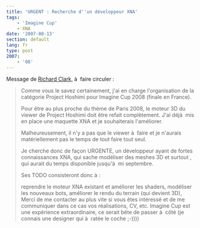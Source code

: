 ```yaml
---
title: 'URGENT : Recherche d''un développeur XNA'
tags:
    - 'Imagine Cup'
    - XNA
date: '2007-08-13'
section: default
lang: fr
type: post
2007:
    - '08'
---
```


Message de [Richard Clark,](http://blogs.developpeur.org/richardc/archive/2007/08/13/urgent-cherche-d-veloppeur-xna-pour-ms-imagine-cup-2008.aspx) à  faire circuler&nbsp;:

> Comme vous le savez certainement, j'ai en charge l'organisation de la catégorie Project Hoshimi pour Imagine Cup 2008 (finale en France).
> 
> Pour être au plus proche du thème de Paris 2008, le moteur 3D du viewer de Project Hoshimi doit être refait complètement. J'ai déjà  mis en place une maquette XNA et je souhaiterais l'améliorer.
> 
> Malheureusement, il n'y a pas que le viewer à  faire et je n'aurais matériellement pas le temps de tout faire tout seul.
> 
> Je cherche donc de façon URGENTE, un développeur ayant de fortes connaissances XNA, qui sache modéliser des meshes 3D et surtout , qui aurait du temps disponible jusqu'à  mi septembre.
> 
> Ses TODO consisteront donc à :
> 
> reprendre le moteur XNA existant et améliorer les shaders,
> modéliser les nouveaux bots,
> améliorer le rendu du terrain (qui devient 3D),
> Merci de me contacter au plus vite si vous êtes intéressé et de me communiquer dans ce cas vos réalisations, CV, etc. Imagine Cup est une expérience extraordinaire, ce serait bête de passer à  côté (je connais une designer qui à  ratée le coche ;-))))